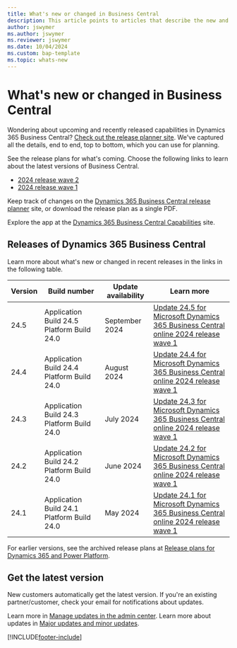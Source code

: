 ```yaml
---
title: What's new or changed in Business Central
description: This article points to articles that describe the new and changed features in minor updates to Dynamics 365 Business Central online.
author: jswymer
ms.author: jswymer
ms.reviewer: jswymer 
ms.date: 10/04/2024
ms.custom: bap-template
ms.topic: whats-new 
---
```


# What's new or changed in Business Central

Wondering about upcoming and recently released capabilities in Dynamics 365 Business Central? [Check out the release planner site](https://experience.dynamics.com/releaseplans/?app=Business+Central). We've captured all the details, end to end, top to bottom, which you can use for planning.  

See the release plans for what's coming. Choose the following links to learn about the latest versions of Business Central.

- [2024 release wave 2](/dynamics365/release-plan/2024wave2/smb/dynamics365-business-central/planned-features)
- [2024 release wave 1](/dynamics365/release-plan/2024wave1/smb/dynamics365-business-central/planned-features)

Keep track of changes on the [Dynamics 365 Business Central release planner](https://experience.dynamics.com/releaseplans/?app=Business+Central) site, or download the release plan as a single PDF.  

Explore the app at the [Dynamics 365 Business Central Capabilities](https://dynamics.microsoft.com/business-central/overview/) site.

## Releases of Dynamics 365 Business Central

Learn more about what's new or changed in recent releases in the links in the following table.

| Version | Build number | Update availability | Learn more |
|---------|--------------|---------------|-------------|
|24.5|Application Build 24.5 Platform Build 24.0|September 2024|[Update 24.5 for Microsoft Dynamics 365 Business Central online 2024 release wave 1](whatsnew-update-24-5.md)|
|24.4|Application Build 24.4 Platform Build 24.0|August 2024|[Update 24.4 for Microsoft Dynamics 365 Business Central online 2024 release wave 1](whatsnew-update-24-4.md)|
|24.3|Application Build 24.3 Platform Build 24.0|July 2024|[Update 24.3 for Microsoft Dynamics 365 Business Central online 2024 release wave 1](whatsnew-update-24-3.md)|
|24.2|Application Build 24.2 Platform Build 24.0|June 2024|[Update 24.2 for Microsoft Dynamics 365 Business Central online 2024 release wave 1](whatsnew-update-24-2.md)|
|24.1|Application Build 24.1 Platform Build 24.0|May 2024|[Update 24.1 for Microsoft Dynamics 365 Business Central online 2024 release wave 1](whatsnew-update-24-1.md)|
<!-- remove entries with an auto-update date older than the current month (unless the table is then pathetically short - there should always be three entries as a best practice). The links can be to articles in Docs, the planned-features article in the release plans, or KB articles with bug details. BAP Skilling does not own the individual articles with concrete information but provides tooling and guidance to help product teams, customer/partner success teams, or support teams gather relevant information.  -->

For earlier versions, see the archived release plans at [Release plans for Dynamics 365 and Power Platform](/dynamics365/release-plans/archived-plans).  <!--required section-->

## Get the latest version

New customers automatically get the latest version. If you're an existing partner/customer, check your email for notifications about updates. <!-- standard wording for apps with auto-update. If the app has an article with instruction for admins to apply an update, then link to that -->

Learn more in [Manage updates in the admin center](../administration/tenant-admin-center-update-management.md). Learn more about updates in [Major updates and minor updates](../administration/update-rollout-timeline.md).  

[!INCLUDE[footer-include](../includes/footer-banner.md)]
